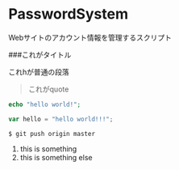 PasswordSystem
==============

Webサイトのアカウント情報を管理するスクリプト

###これがタイトル

これhが普通の段落

>これがquote

```php
echo "hello world!";
```

```javascript
var hello = "hello world!!!";
```

```
$ git push origin master
```
1.  this is something  
2.  this is something else
